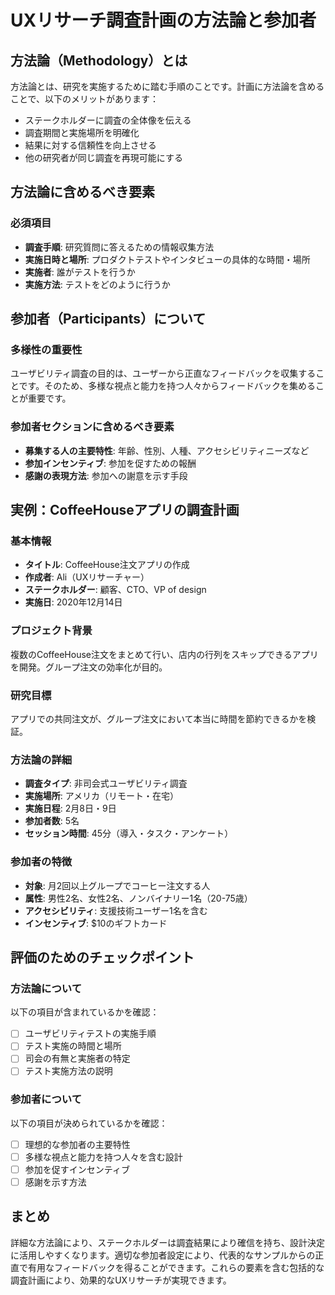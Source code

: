 # UXリサーチ調査計画の方法論と参加者

## 方法論（Methodology）とは

方法論とは、研究を実施するために踏む手順のことです。計画に方法論を含めることで、以下のメリットがあります：

- ステークホルダーに調査の全体像を伝える
- 調査期間と実施場所を明確化
- 結果に対する信頼性を向上させる
- 他の研究者が同じ調査を再現可能にする

## 方法論に含めるべき要素

### 必須項目
- **調査手順**: 研究質問に答えるための情報収集方法
- **実施日時と場所**: プロダクトテストやインタビューの具体的な時間・場所
- **実施者**: 誰がテストを行うか
- **実施方法**: テストをどのように行うか

## 参加者（Participants）について

### 多様性の重要性
ユーザビリティ調査の目的は、ユーザーから正直なフィードバックを収集することです。そのため、多様な視点と能力を持つ人々からフィードバックを集めることが重要です。

### 参加者セクションに含めるべき要素
- **募集する人の主要特性**: 年齢、性別、人種、アクセシビリティニーズなど
- **参加インセンティブ**: 参加を促すための報酬
- **感謝の表現方法**: 参加への謝意を示す手段

## 実例：CoffeeHouseアプリの調査計画

### 基本情報
- **タイトル**: CoffeeHouse注文アプリの作成
- **作成者**: Ali（UXリサーチャー）
- **ステークホルダー**: 顧客、CTO、VP of design
- **実施日**: 2020年12月14日

### プロジェクト背景
複数のCoffeeHouse注文をまとめて行い、店内の行列をスキップできるアプリを開発。グループ注文の効率化が目的。

### 研究目標
アプリでの共同注文が、グループ注文において本当に時間を節約できるかを検証。

### 方法論の詳細
- **調査タイプ**: 非司会式ユーザビリティ調査
- **実施場所**: アメリカ（リモート・在宅）
- **実施日程**: 2月8日・9日
- **参加者数**: 5名
- **セッション時間**: 45分（導入・タスク・アンケート）

### 参加者の特徴
- **対象**: 月2回以上グループでコーヒー注文する人
- **属性**: 男性2名、女性2名、ノンバイナリー1名（20-75歳）
- **アクセシビリティ**: 支援技術ユーザー1名を含む
- **インセンティブ**: $10のギフトカード

## 評価のためのチェックポイント

### 方法論について
以下の項目が含まれているかを確認：
- [ ] ユーザビリティテストの実施手順
- [ ] テスト実施の時間と場所
- [ ] 司会の有無と実施者の特定
- [ ] テスト実施方法の説明

### 参加者について
以下の項目が決められているかを確認：
- [ ] 理想的な参加者の主要特性
- [ ] 多様な視点と能力を持つ人々を含む設計
- [ ] 参加を促すインセンティブ
- [ ] 感謝を示す方法

## まとめ

詳細な方法論により、ステークホルダーは調査結果により確信を持ち、設計決定に活用しやすくなります。適切な参加者設定により、代表的なサンプルからの正直で有用なフィードバックを得ることができます。これらの要素を含む包括的な調査計画により、効果的なUXリサーチが実現できます。
